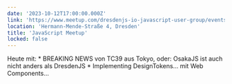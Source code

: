 ```yaml
---
date: '2023-10-12T17:00:00.000Z'
link: 'https://www.meetup.com/dresdenjs-io-javascript-user-group/events/296280922'
location: 'Hermann-Mende-Straße 4, Dresden'
title: 'JavaScript Meetup'
locked: false
---
```

Heute mit: * BREAKING NEWS von TC39 aus Tokyo, oder: OsakaJS ist auch nicht anders als DresdenJS * Implementing DesignTokens... mit Web Components...
